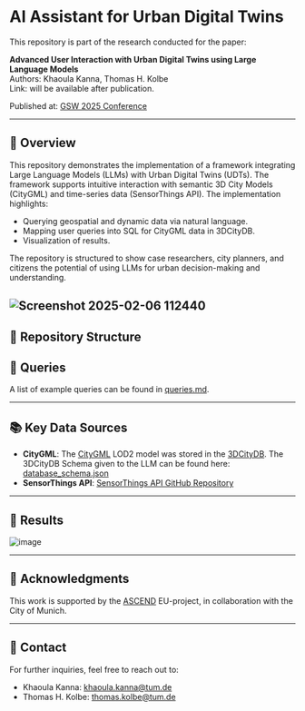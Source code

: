 # AI Assistant for Urban Digital Twins

This repository is part of the research conducted for the paper:

**Advanced User Interaction with Urban Digital Twins using Large Language Models**  
Authors: Khaoula Kanna, Thomas H. Kolbe  
Link: will be available after publication.

Published at: [GSW 2025 Conference](https://gsw2025.ae/)

---

## 📖 **Overview**
This repository demonstrates the implementation of a framework integrating Large Language Models (LLMs) with Urban Digital Twins (UDTs). The framework supports intuitive interaction with semantic 3D City Models (CityGML) and time-series data (SensorThings API). The implementation highlights:
- Querying geospatial and dynamic data via natural language.
- Mapping user queries into SQL for CityGML data in 3DCityDB.
- Visualization of results.

The repository is structured to show case researchers, city planners, and citizens the potential of using LLMs for urban decision-making and understanding.

![Screenshot 2025-02-06 112440](https://github.com/user-attachments/assets/97dc4d82-13b7-4a04-aef2-f591db0d07d9)
---

## 📂 **Repository Structure**

## 📄 **Queries**
A list of example queries can be found in [queries.md](queries.md).

---

## 📚 **Key Data Sources**
- **CityGML**: The [CityGML](https://www.ogc.org/de/publications/standard/citygml/) LOD2 model was stored in the [3DCityDB](https://github.com/3dcitydb/3dcitydb). The 3DCityDB Schema given to the LLM can be found here: [database_schema.json](database_schema.json)
- **SensorThings API**: [SensorThings API GitHub Repository](https://github.com/opengeospatial/sensorthings)

---
## **🌟 Results**
![image](https://github.com/user-attachments/assets/e1b007e9-5d82-47dd-bab2-0b6e5de5b5b5)

---

## 📝 **Acknowledgments**
This work is supported by the [ASCEND](https://www.ascend-project.eu/) EU-project, in collaboration with the City of Munich.

---

## 📧 **Contact**
For further inquiries, feel free to reach out to:
- Khaoula Kanna: [khaoula.kanna@tum.de](mailto:khaoula.kanna@tum.de)
- Thomas H. Kolbe: [thomas.kolbe@tum.de](mailto:thomas.kolbe@tum.de)
